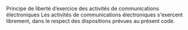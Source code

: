 Principe de liberté d’exercice des activités de communications électroniques
Les activités de communications électroniques s'exercent librement, dans le respect des dispositions prévues au présent code.